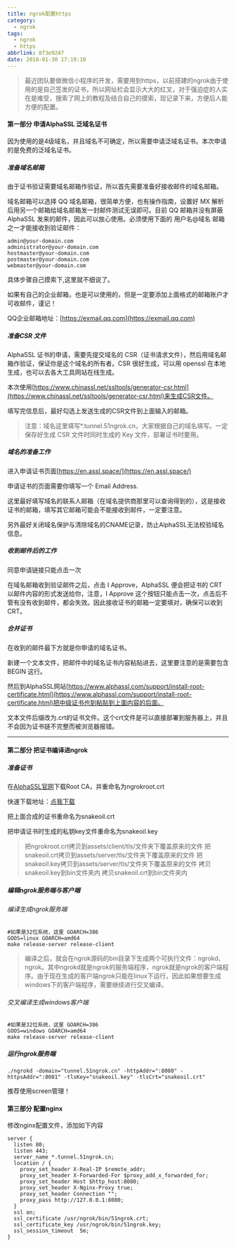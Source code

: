 ```yaml
---
title: ngrok配置https
category:
  - ngrok
tags:
  - ngrok
  - https
abbrlink: 8f3e9247
date: 2018-01-30 17:19:10
---
```


> 最近团队要做微信小程序的开发，需要用到https，以前搭建的ngrok由于使用的是自己签发的证书，所以网址栏会显示大大的红叉，对于强迫症的人实在是难受，搜索了网上的教程及结合自己的摸索，现记录下来，方便后人能方便的配置。

#### 第一部分 申请AlphaSSL 泛域名证书

因为使用的是4级域名，并且域名不可确定，所以需要申请泛域名证书。本次申请的是免费的泛域名证书。

##### 准备域名邮箱

由于证书验证需要域名邮箱作验证，所以首先需要准备好接收邮件的域名邮箱。

域名邮箱可以选择 QQ 域名邮箱，很简单方便，也有操作指南，设置好 MX 解析后用另一个邮箱给域名邮箱发一封邮件测试无误即可。目前 QQ 邮箱并没有屏蔽 AlphaSSL 发来的邮件，因此可以放心使用。必须使用下面的 用户名@域名 邮箱之一才能接收到验证邮件：

```
admin@your-domain.com
administrator@your-domain.com
hostmaster@your-domain.com
postmaster@your-domain.com
webmaster@your-domain.com
```
具体步骤自己摸索下,这里就不细说了。

如果有自己的企业邮箱，也是可以使用的，但是一定要添加上面格式的邮箱账户才可收邮件，谨记！

QQ企业邮箱地址：[https://exmail.qq.com](https://exmail.qq.com)


##### 准备CSR 文件

AlphaSSL 证书的申请，需要先提交域名的 CSR（证书请求文件），然后用域名邮箱作验证，保证你是这个域名的所有者。CSR 很好生成，可以用 openssl 在本地生成，也可以去各大工具网站在线生成。
<!-- more -->
本次使用[https://www.chinassl.net/ssltools/generator-csr.html](https://www.chinassl.net/ssltools/generator-csr.html)来生成CSR文件。

填写完信息后，最好勾选上发送生成的CSR文件到上面输入的邮箱。

> 注意：域名这里填写*.tunnel.51ngrok.cn，大家根据自己的域名填写。一定保存好生成 CSR 文件时同时生成的 Key 文件，部署证书时要用。

##### 域名的准备工作

进入申请证书页面[https://en.assl.space/](https://en.assl.space/)

申请证书的页面需要你填写一个 Email Address.

这里最好填写域名的联系人邮箱（在域名提供商那里可以查询得到的），这是接收证书的邮箱，填写其它邮箱可能会不能接收到邮件，一定要注意。

另外最好关闭域名保护与清除域名的CNAME记录，防止AlphaSSL无法校验域名信息。


##### 收到邮件后的工作

同意申请链接只能点击一次

在域名邮箱收到验证邮件之后，点击 I Approve，AlphaSSL 便会把证书的 CRT 以邮件内容的形式发送给你，注意，I Approve 这个按钮只能点击一次，点击后不管有没有收到邮件，都会失效。因此接收证书的邮箱一定要填对，确保可以收到 CRT。

##### 合并证书

在收到的邮件最下方就是你申请的域名证书。

新建一个文本文件，把邮件中的域名证书内容粘贴进去，这里要注意的是需要包含 BEGIN 这行。

然后到AlphaSSL网站[https://www.alphassl.com/support/install-root-certificate.html](https://www.alphassl.com/support/install-root-certificate.html)把中级证书也到粘贴到上面内容的后面。

文本文件后缀改为.crt的证书文件。这个crt文件是可以直接部署到服务器上，并且不会因为证书链不完整而被浏览器报错。

---

#### 第二部分 把证书编译进ngrok

##### 准备证书

在[AlphaSSL官网](https://www.alphassl.com/support/install-root-certificate.html)下载Root CA，并重命名为ngrokroot.crt


快速下载地址：[点我下载](https://www.alphassl.com/support/roots/root.pem)

把上面合成的证书重命名为snakeoil.crt

把申请证书时生成的私钥key文件重命名为snakeoil.key


> 把ngrokroot.crt拷贝到assets/client/tls/文件夹下覆盖原来的文件
> 把snakeoil.crt拷贝到assets/server/tls/文件夹下覆盖原来的文件
> 把snakeoil.key拷贝到assets/server/tls/文件夹下覆盖原来的文件
> 拷贝snakeoil.key到bin文件夹内
> 拷贝snakeoil.crt到bin文件夹内


##### 编辑ngrok服务端与客户端

###### 编译生成ngrok服务端
```
#如果是32位系统，这里 GOARCH=386
GOOS=linux GOARCH=amd64  
make release-server release-client
```

> 编译之后，就会在ngrok源码的bin目录下生成两个可执行文件：ngrokd、ngrok。其中ngrokd就是ngrok的服务端程序，ngrok就是ngrok的客户端程序。由于现在生成的客户端ngrok只能在linux下运行，因此如果想要生成windows下的客户端程序，需要继续进行交叉编译。

###### 交叉编译生成windows客户端

```
#如果是32位系统，这里 GOARCH=386
GOOS=windows GOARCH=amd64
make release-server release-client
```

##### 运行ngrok服务端

```
./ngrokd -domain="tunnel.51ngrok.cn" -httpAddr=":8080" -httpsAddr=":8081" -tlsKey="snakeoil.key" -tlsCrt="snakeoil.crt"
```
推荐使用screen管理！


#### 第三部分 配置nginx

修改nginx配置文件，添加如下内容


```
server {
  listen 80;
  listen 443;
  server_name *.tunnel.51ngrok.cn;
  location / {
    proxy_set_header X-Real-IP $remote_addr;
    proxy_set_header X-Forwarded-For $proxy_add_x_forwarded_for;
    proxy_set_header Host $http_host:8080;
    proxy_set_header X-Nginx-Proxy true;
    proxy_set_header Connection "";
    proxy_pass http://127.0.0.1:8080;
  }
  ssl on;
  ssl_certificate /usr/ngrok/bin/51ngrok.crt;
  ssl_certificate_key /usr/ngrok/bin/51ngrok.key;
  ssl_session_timeout  5m;
}
```
